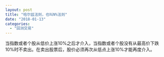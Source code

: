 ```yaml
---
layout: post
title: "哈尔兹法则，也叫N%法则"
date: "2018-01-13"
categories: 
  - "回测交易"
---
```


当指数或者个股从低价上涨10%之后才介入，当指数或者个股没有从最高价下跌10%时不卖出。在卖出股票后，股价必须再次从低点上涨10%才能再度介入。
